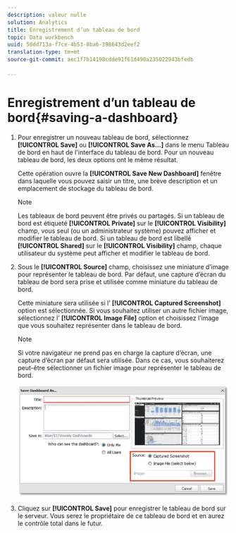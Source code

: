 ```yaml
---
description: valeur nulle
solution: Analytics
title: Enregistrement d’un tableau de bord
topic: Data workbench
uuid: 50dd713a-f7ce-4b53-8ba6-398643d2eef2
translation-type: tm+mt
source-git-commit: aec1f7b14198cdde91f61d490a235022943bfedb

---
```



# Enregistrement d’un tableau de bord{#saving-a-dashboard}

1. Pour enregistrer un nouveau tableau de bord, sélectionnez **[!UICONTROL Save]** ou **[!UICONTROL Save As…]** dans le menu Tableau de bord en haut de l&#39;interface du tableau de bord. Pour un nouveau tableau de bord, les deux options ont le même résultat.

   Cette opération ouvre la **[!UICONTROL Save New Dashboard]** fenêtre dans laquelle vous pouvez saisir un titre, une brève description et un emplacement de stockage du tableau de bord.

   >[!NOTE]
   >
   >Les tableaux de bord peuvent être privés ou partagés. Si un tableau de bord est étiqueté **[!UICONTROL Private]** sur le **[!UICONTROL Visibility]** champ, vous seul (ou un administrateur système) pouvez afficher et modifier le tableau de bord. Si un tableau de bord est libellé **[!UICONTROL Shared]** sur le **[!UICONTROL Visibility]** champ, chaque utilisateur du système peut afficher et modifier le tableau de bord.

1. Sous le **[!UICONTROL Source]** champ, choisissez une miniature d’image pour représenter le tableau de bord. Par défaut, une capture d’écran du tableau de bord sera prise et utilisée comme miniature du tableau de bord.

   Cette miniature sera utilisée si l’ **[!UICONTROL Captured Screenshot]** option est sélectionnée. Si vous souhaitez utiliser un autre fichier image, sélectionnez l’ **[!UICONTROL Image File]** option et choisissez l’image que vous souhaitez représenter dans le tableau de bord.

   >[!NOTE]
   >
   >Si votre navigateur ne prend pas en charge la capture d’écran, une capture d’écran par défaut sera utilisée. Dans ce cas, vous souhaiterez peut-être sélectionner un fichier image pour représenter le tableau de bord.

   ![](assets/save.png)

1. Cliquez sur **[!UICONTROL Save]** pour enregistrer le tableau de bord sur le serveur. Vous serez le propriétaire de ce tableau de bord et en aurez le contrôle total dans le futur.
